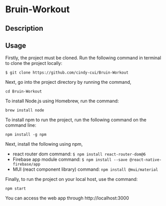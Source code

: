 # Bruin-Workout

## Description



## Usage 

Firstly, the project must be cloned. Run the following command in terminal to clone the project locally: 
```
$ git clone https://github.com/cindy-cui/Bruin-Workout 
```
Next, go into the project directory by running the command, 
```
cd Bruin-Workout
```

To install Node.js using Homebrew, run the command: 
```
brew install node
```

To install npm to run the project, run the following command on the command line: 
```
npm install -g npm
```
Next, install the following using npm, 
- react router dom 
  command: ``` $ npm install react-router-dom@6 ```
- Firebase app module 
  command: ``` $ npm install --save @react-native-firebase/app ```
- MUI (react component library) 
  command: ```npm install @mui/material```



Finally, to run the project on your local host, use the command: 
```
npm start
```

You can access the web app through http://localhost:3000 
